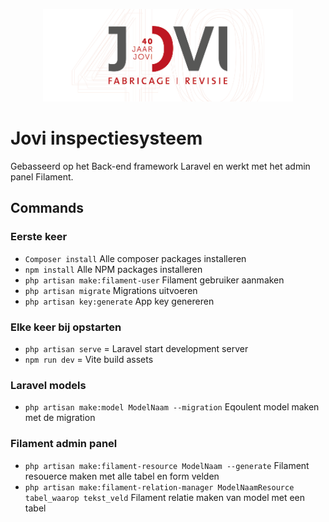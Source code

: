 <p align="center"><a href="https://jovi.biz/" target="_blank"><img src="./resources/images/jovi.png" width="400" alt="Laravel Logo"></a></p>

# Jovi inspectiesysteem

Gebasseerd op het Back-end framework Laravel en werkt met het admin panel Filament.

## Commands

### Eerste keer
- `Composer install` Alle composer packages installeren
- `npm install` Alle NPM packages installeren
- `php artisan make:filament-user` Filament gebruiker aanmaken
- `php artisan migrate` Migrations uitvoeren
- `php artisan key:generate` App key genereren

### Elke keer bij opstarten
- `php artisan serve` = Laravel start development server
- `npm run dev` = Vite build assets

### Laravel models
- `php artisan make:model ModelNaam --migration` Eqoulent model maken met de migration

### Filament admin panel
- `php artisan make:filament-resource ModelNaam --generate` Filament resouerce maken met alle tabel en form velden
- `php artisan make:filament-relation-manager ModelNaamResource tabel_waarop tekst_veld` Filament relatie maken van model met een tabel